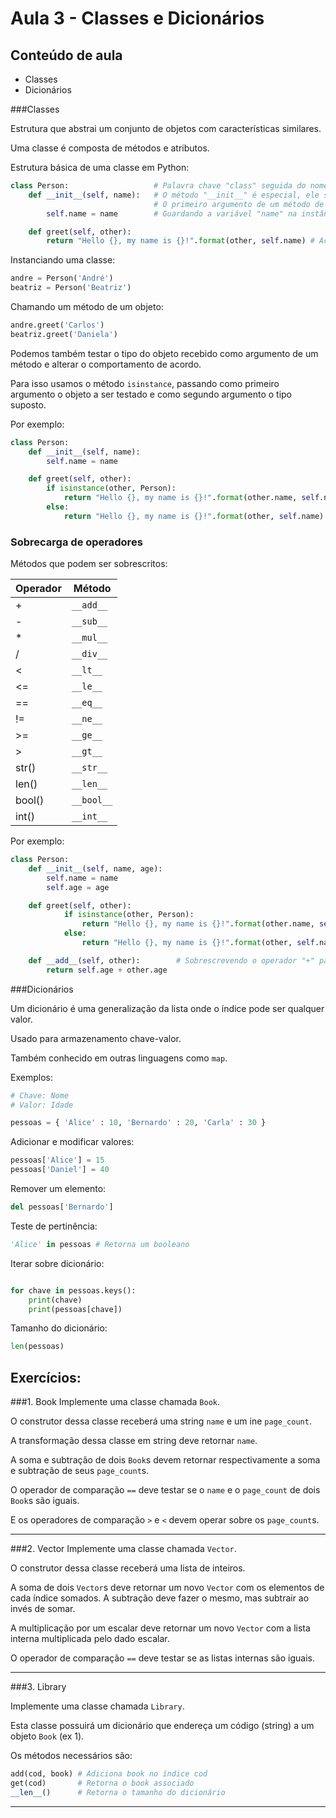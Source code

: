Aula 3 - Classes e Dicionários
===================================================

Conteúdo de aula
----------------

- Classes
- Dicionários

###Classes

Estrutura que abstrai um conjunto de objetos com características similares.

Uma classe é composta de métodos e atributos.

Estrutura básica de uma classe em Python:

```python
class Person:                   # Palavra chave "class" seguida do nome da classe
	def __init__(self, name):   # O método "__init__" é especial, ele serve como construtor da classe.
	                            # O primeiro argumento de um método de uma classe é a instância na qual o método foi chamado
		self.name = name        # Guardando a variável "name" na instância atual

	def greet(self, other):
		return "Hello {}, my name is {}!".format(other, self.name) # Acessando a variável "name" da instância atual
```


Instanciando uma classe:

```python
andre = Person('André')
beatriz = Person('Beatriz')
```

Chamando um método de um objeto:

```python
andre.greet('Carlos')
beatriz.greet('Daniela')
```

Podemos também testar o tipo do objeto recebido como argumento de um método e alterar o comportamento de acordo.

Para isso usamos o método `isinstance`, passando como primeiro argumento o objeto a ser testado e como segundo argumento o tipo suposto.

Por exemplo:

```python
class Person:
	def __init__(self, name):
		self.name = name

	def greet(self, other):
		if isinstance(other, Person):                                       # Se "other" for um objeto do tipo Person
			return "Hello {}, my name is {}!".format(other.name, self.name) # Acessa a variável "name" do objeto "other"
		else:
			return "Hello {}, my name is {}!".format(other, self.name)
```


### Sobrecarga de operadores

Métodos que podem ser sobrescritos:

|Operador|  Método    |
|--------|------------|
|+       | `__add__`  |
|-       | `__sub__`  |
|*       | `__mul__`  |
|/       | `__div__`  |
|<       | `__lt__`   |
|<=      | `__le__`   |
|==      | `__eq__`   |
|!=      | `__ne__`   |
|>=      | `__ge__`   |
|>       | `__gt__`   |
|str()   | `__str__`  |
|len()   | `__len__`  |
|bool()  | `__bool__` |
|int()   | `__int__`  |


Por exemplo:

```python
class Person:
	def __init__(self, name, age):
		self.name = name
		self.age = age

	def greet(self, other):
			if isinstance(other, Person):
				return "Hello {}, my name is {}!".format(other.name, self.name)
			else:
				return "Hello {}, my name is {}!".format(other, self.name)

	def __add__(self, other):        # Sobrescrevendo o operador "+" para
		return self.age + other.age
```
<!--
###Imports

Para trabalhar com códigos extensos é interessante dividir o código em vários arquivos.

Um módulo pode acessar o outro através de um `import`.

Por exemplo:

sqrt.py
```python
def square_root(base, expoente=2):
	return base**(1/expoente)
```

main.py
```python
import sqrt

for i in range(10):
	print(sqrt.square_root(i))
```

Também é possível importar apenas partes de um módulo:

main.py
```python
from sqrt import square_root

for i in range(10):
	print(square_root(i))
``` -->

###Dicionários

Um dicionário é uma generalização da lista onde o índice pode ser qualquer valor.

Usado para armazenamento chave-valor.

Também conhecido em outras linguagens como `map`.

Exemplos:


```python
# Chave: Nome
# Valor: Idade

pessoas = { 'Alice' : 10, 'Bernardo' : 20, 'Carla' : 30 }
```

Adicionar e modificar valores:

```python
pessoas['Alice'] = 15
pessoas['Daniel'] = 40
```

Remover um elemento:

```python
del pessoas['Bernardo']
```

Teste de pertinência:

```python
'Alice' in pessoas # Retorna um booleano
```

Iterar sobre dicionário:

```python

for chave in pessoas.keys():
	print(chave)
	print(pessoas[chave])
```

Tamanho do dicionário:
```python
len(pessoas)
```

Exercícios:
----------

###1. Book
Implemente uma classe chamada `Book`.

O construtor dessa classe receberá uma string `name` e um ine `page_count`.

A transformação dessa classe em string deve retornar `name`.

A soma e subtração de dois `Book`s devem retornar respectivamente a soma e subtração de seus `page_count`s.

O operador de comparação `==` deve testar se o `name` e o `page_count` de dois `Book`s são iguais.

E os operadores de comparação `>` e `<` devem operar sobre os `page_count`s.

- - - - - - - - - - - - - - - - - - - - - - - - - - - - - - - - - - - - - - - - - - - - -

###2. Vector
Implemente uma classe chamada `Vector`.

O construtor dessa classe receberá uma lista de inteiros.

A soma de dois `Vector`s deve retornar um novo `Vector` com os elementos de cada índice somados. A subtração deve fazer o mesmo, mas subtrair ao invés de somar.

A multiplicação por um escalar deve retornar um novo `Vector` com a lista interna multiplicada pelo dado escalar.

O operador de comparação `==` deve testar se as listas internas são iguais.

- - - - - - - - - - - - - - - - - - - - - - - - - - - - - - - - - - - - - - - - - - - - -

###3. Library

Implemente uma classe chamada `Library`.

Esta classe possuirá um dicionário que endereça um código (string) a um objeto `Book` (ex 1).

Os métodos necessários são:

```python
add(cod, book) # Adiciona book no índice cod
get(cod)       # Retorna o book associado
__len__()      # Retorna o tamanho do dicionário
```

- - - - - - - - - - - - - - - - - - - - - - - - - - - - - - - - - - - - - - - - - - - - -
